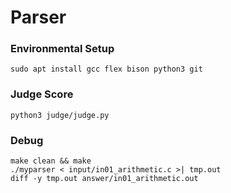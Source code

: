 # Parser
### Environmental Setup
```
sudo apt install gcc flex bison python3 git
```
### Judge Score
```
python3 judge/judge.py
```
### Debug
```
make clean && make
./myparser < input/in01_arithmetic.c >| tmp.out
diff -y tmp.out answer/in01_arithmetic.out
```
